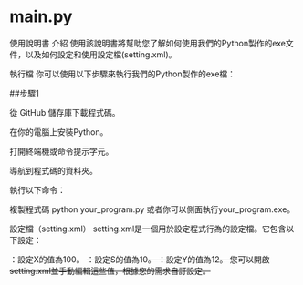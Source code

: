 # main.py
使用說明書
介紹
使用該說明書將幫助您了解如何使用我們的Python製作的exe文件，以及如何設定和使用設定檔(setting.xml)。

執行檔
你可以使用以下步驟來執行我們的Python製作的exe檔：

##步驟1

從 GitHub 儲存庫下載程式碼。

在你的電腦上安裝Python。

打開終端機或命令提示字元。

導航到程式碼的資料夾。

執行以下命令：


複製程式碼
python your_program.py
或者你可以側面執行your_program.exe。

設定檔（setting.xml）
setting.xml是一個用於設定程式行為的設定檔。它包含以下設定：

<x>：設定X的值為100。
<s>：設定S的值為10。
<y>：設定Y的值為12。
您可以開啟setting.xml並手動編輯這些值，根據您的需求自訂設定。
